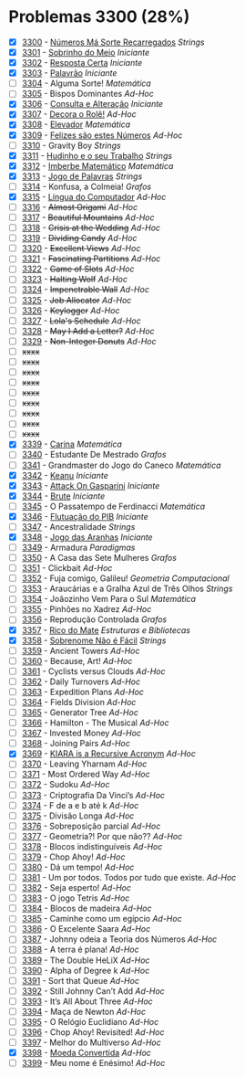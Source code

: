 # Problemas 3300 (28%)

- [x]  [3300](https://www.beecrowd.com.br/repository/UOJ_3300.html) - [Números Má Sorte Recarregados](https://github.com/potigol/beecrowd/blob/master/src/3300/3300.poti) *Strings*
- [x]  [3301](https://www.beecrowd.com.br/repository/UOJ_3301.html) - [Sobrinho do Meio](https://github.com/potigol/beecrowd/blob/master/src/3300/3301.poti) *Iniciante*
- [x]  [3302](https://www.beecrowd.com.br/repository/UOJ_3302.html) - [Resposta Certa](https://github.com/potigol/beecrowd/blob/master/src/3300/3302.poti) *Iniciante*
- [x]  [3303](https://www.beecrowd.com.br/repository/UOJ_3303.html) - [Palavrão](https://github.com/potigol/beecrowd/blob/master/src/3300/3303.poti) *Iniciante*
- [ ]  [3304](https://www.beecrowd.com.br/repository/UOJ_3304.html) - Alguma Sorte! *Matemática*
- [ ]  [3305](https://www.beecrowd.com.br/repository/UOJ_3305.html) - Bispos Dominantes *Ad-Hoc*
- [x]  [3306](https://www.beecrowd.com.br/repository/UOJ_3306.html) - [Consulta e Alteração](https://github.com/potigol/beecrowd/blob/master/src/3300/3306.poti) *Iniciante*
- [x]  [3307](https://www.beecrowd.com.br/repository/UOJ_3307.html) - [Decora o Rolê!](https://github.com/potigol/beecrowd/blob/master/src/3300/3307.poti) *Ad-Hoc*
- [x]  [3308](https://www.beecrowd.com.br/repository/UOJ_3308.html) - [Elevador](https://github.com/potigol/beecrowd/blob/master/src/3300/3308.poti) *Matemática*
- [x]  [3309](https://www.beecrowd.com.br/repository/UOJ_3309.html) - [Felizes são estes Números](https://github.com/potigol/beecrowd/blob/master/src/3300/3309.poti) *Ad-Hoc*
- [ ]  [3310](https://www.beecrowd.com.br/repository/UOJ_3310.html) - Gravity Boy *Strings*
- [x]  [3311](https://www.beecrowd.com.br/repository/UOJ_3311.html) - [Hudinho e o seu Trabalho](https://github.com/potigol/beecrowd/blob/master/src/3300/3311.poti) *Strings*
- [x]  [3312](https://www.beecrowd.com.br/repository/UOJ_3312.html) - [Imberbe Matemático](https://github.com/potigol/beecrowd/blob/master/src/3300/3312.poti) *Matemática*
- [x]  [3313](https://www.beecrowd.com.br/repository/UOJ_3313.html) - [Jogo de Palavras](https://github.com/potigol/beecrowd/blob/master/src/3300/3313.poti) *Strings*
- [ ]  [3314](https://www.beecrowd.com.br/repository/UOJ_3314.html) - Konfusa, a Colmeia! *Grafos*
- [x]  [3315](https://www.beecrowd.com.br/repository/UOJ_3315.html) - [Língua do Computador](https://github.com/potigol/beecrowd/blob/master/src/3300/3315.poti) *Ad-Hoc*
- [ ]  [3316](https://www.beecrowd.com.br/repository/UOJ_3316.html) - ~~Almost Origami~~ *Ad-Hoc*
- [ ]  [3317](https://www.beecrowd.com.br/repository/UOJ_3317.html) - ~~Beautiful Mountains~~ *Ad-Hoc*
- [ ]  [3318](https://www.beecrowd.com.br/repository/UOJ_3318.html) - ~~Crisis at the Wedding~~ *Ad-Hoc*
- [ ]  [3319](https://www.beecrowd.com.br/repository/UOJ_3319.html) - ~~Dividing Candy~~ *Ad-Hoc*
- [ ]  [3320](https://www.beecrowd.com.br/repository/UOJ_3320.html) - ~~Excellent Views~~ *Ad-Hoc*
- [ ]  [3321](https://www.beecrowd.com.br/repository/UOJ_3321.html) - ~~Fascinating Partitions~~ *Ad-Hoc*
- [ ]  [3322](https://www.beecrowd.com.br/repository/UOJ_3322.html) - ~~Game of Slots~~ *Ad-Hoc*
- [ ]  [3323](https://www.beecrowd.com.br/repository/UOJ_3323.html) - ~~Halting Wolf~~ *Ad-Hoc*
- [ ]  [3324](https://www.beecrowd.com.br/repository/UOJ_3324.html) - ~~Impenetrable Wall~~ *Ad-Hoc*
- [ ]  [3325](https://www.beecrowd.com.br/repository/UOJ_3325.html) - ~~Job Allocator~~ *Ad-Hoc*
- [ ]  [3326](https://www.beecrowd.com.br/repository/UOJ_3326.html) - ~~Keylogger~~ *Ad-Hoc*
- [ ]  [3327](https://www.beecrowd.com.br/repository/UOJ_3327.html) - ~~Lola's Schedule~~ *Ad-Hoc*
- [ ]  [3328](https://www.beecrowd.com.br/repository/UOJ_3328.html) - ~~May I Add a Letter?~~ *Ad-Hoc*
- [ ]  [3329](https://www.beecrowd.com.br/repository/UOJ_3329.html) - ~~Non-Integer Donuts~~ *Ad-Hoc*
- [ ] ~~xxxx~~
- [ ] ~~xxxx~~
- [ ] ~~xxxx~~
- [ ] ~~xxxx~~
- [ ] ~~xxxx~~
- [ ] ~~xxxx~~
- [ ] ~~xxxx~~
- [ ] ~~xxxx~~
- [ ] ~~xxxx~~
- [x]  [3339](https://www.beecrowd.com.br/repository/UOJ_3339.html) - [Carina](https://github.com/potigol/beecrowd/blob/master/src/3300/3339.poti) *Matemática*
- [ ]  [3340](https://www.beecrowd.com.br/repository/UOJ_3340.html) - Estudante De Mestrado *Grafos*
- [ ]  [3341](https://www.beecrowd.com.br/repository/UOJ_3341.html) - Grandmaster do Jogo do Caneco *Matemática*
- [x]  [3342](https://www.beecrowd.com.br/repository/UOJ_3342.html) - [Keanu](https://github.com/potigol/beecrowd/blob/master/src/3300/3342.poti) *Iniciante*
- [x]  [3343](https://www.beecrowd.com.br/repository/UOJ_3343.html) - [Attack On Gasparini](https://github.com/potigol/beecrowd/blob/master/src/3300/3343.poti) *Iniciante*
- [x]  [3344](https://www.beecrowd.com.br/repository/UOJ_3344.html) - [Brute](https://github.com/potigol/beecrowd/blob/master/src/3300/3344.poti) *Iniciante*
- [ ]  [3345](https://www.beecrowd.com.br/repository/UOJ_3345.html) - O Passatempo de Ferdinacci *Matemática*
- [x]  [3346](https://www.beecrowd.com.br/repository/UOJ_3346.html) - [Flutuação do PIB](https://github.com/potigol/beecrowd/blob/master/src/3300/3346.poti) *Iniciante*
- [ ]  [3347](https://www.beecrowd.com.br/repository/UOJ_3347.html) - Ancestralidade *Strings*
- [x]  [3348](https://www.beecrowd.com.br/repository/UOJ_3348.html) - [Jogo das Aranhas](https://github.com/potigol/beecrowd/blob/master/src/3300/3348.poti) *Iniciante*
- [ ]  [3349](https://www.beecrowd.com.br/repository/UOJ_3349.html) - Armadura *Paradigmas*
- [ ]  [3350](https://www.beecrowd.com.br/repository/UOJ_3350.html) - A Casa das Sete Mulheres *Grafos*
- [ ]  [3351](https://www.beecrowd.com.br/repository/UOJ_3351.html) - Clickbait *Ad-Hoc*
- [ ]  [3352](https://www.beecrowd.com.br/repository/UOJ_3352.html) - Fuja comigo, Galileu! *Geometria Computacional*
- [ ]  [3353](https://www.beecrowd.com.br/repository/UOJ_3353.html) - Araucárias e a Gralha Azul de Três Olhos *Strings*
- [ ]  [3354](https://www.beecrowd.com.br/repository/UOJ_3354.html) - Joãozinho Vem Para o Sul *Matemática*
- [ ]  [3355](https://www.beecrowd.com.br/repository/UOJ_3355.html) - Pinhões no Xadrez *Ad-Hoc*
- [ ]  [3356](https://www.beecrowd.com.br/repository/UOJ_3356.html) - Reprodução Controlada *Grafos*
- [x]  [3357](https://www.beecrowd.com.br/repository/UOJ_3357.html) - [Rico do Mate](https://github.com/potigol/beecrowd/blob/master/src/3300/3357.poti) *Estruturas e Bibliotecas*
- [x]  [3358](https://www.beecrowd.com.br/repository/UOJ_3358.html) - [Sobrenome Não é Fácil](https://github.com/potigol/beecrowd/blob/master/src/3300/3358.poti) *Strings*
- [ ]  [3359](https://www.beecrowd.com.br/repository/UOJ_3359.html) - Ancient Towers *Ad-Hoc*
- [ ]  [3360](https://www.beecrowd.com.br/repository/UOJ_3360.html) - Because, Art! *Ad-Hoc*
- [ ]  [3361](https://www.beecrowd.com.br/repository/UOJ_3361.html) - Cyclists versus Clouds *Ad-Hoc*
- [ ]  [3362](https://www.beecrowd.com.br/repository/UOJ_3362.html) - Daily Turnovers *Ad-Hoc*
- [ ]  [3363](https://www.beecrowd.com.br/repository/UOJ_3363.html) - Expedition Plans *Ad-Hoc*
- [ ]  [3364](https://www.beecrowd.com.br/repository/UOJ_3364.html) - Fields Division *Ad-Hoc*
- [ ]  [3365](https://www.beecrowd.com.br/repository/UOJ_3365.html) - Generator Tree *Ad-Hoc*
- [ ]  [3366](https://www.beecrowd.com.br/repository/UOJ_3366.html) - Hamilton - The Musical *Ad-Hoc*
- [ ]  [3367](https://www.beecrowd.com.br/repository/UOJ_3367.html) - Invested Money *Ad-Hoc*
- [ ]  [3368](https://www.beecrowd.com.br/repository/UOJ_3368.html) - Joining Pairs *Ad-Hoc*
- [x]  [3369](https://www.beecrowd.com.br/repository/UOJ_3369.html) - [KIARA is a Recursive Acronym](https://github.com/potigol/beecrowd/blob/master/src/3300/3369.poti) *Ad-Hoc*
- [ ]  [3370](https://www.beecrowd.com.br/repository/UOJ_3370.html) - Leaving Yharnam *Ad-Hoc*
- [ ]  [3371](https://www.beecrowd.com.br/repository/UOJ_3371.html) - Most Ordered Way *Ad-Hoc*
- [ ]  [3372](https://www.beecrowd.com.br/repository/UOJ_3372.html) - Sudoku *Ad-Hoc*
- [ ]  [3373](https://www.beecrowd.com.br/repository/UOJ_3373.html) - Criptografia Da Vinci’s *Ad-Hoc*
- [ ]  [3374](https://www.beecrowd.com.br/repository/UOJ_3374.html) - F de a e b até k *Ad-Hoc*
- [ ]  [3375](https://www.beecrowd.com.br/repository/UOJ_3375.html) - Divisão Longa *Ad-Hoc*
- [ ]  [3376](https://www.beecrowd.com.br/repository/UOJ_3376.html) - Sobreposição parcial *Ad-Hoc*
- [ ]  [3377](https://www.beecrowd.com.br/repository/UOJ_3377.html) - Geometria?! Por que não?? *Ad-Hoc*
- [ ]  [3378](https://www.beecrowd.com.br/repository/UOJ_3378.html) - Blocos indistinguíveis *Ad-Hoc*
- [ ]  [3379](https://www.beecrowd.com.br/repository/UOJ_3379.html) - Chop Ahoy! *Ad-Hoc*
- [ ]  [3380](https://www.beecrowd.com.br/repository/UOJ_3380.html) - Dá um tempo! *Ad-Hoc*
- [ ]  [3381](https://www.beecrowd.com.br/repository/UOJ_3381.html) - Um por todos. Todos por tudo que existe. *Ad-Hoc*
- [ ]  [3382](https://www.beecrowd.com.br/repository/UOJ_3382.html) - Seja esperto! *Ad-Hoc*
- [ ]  [3383](https://www.beecrowd.com.br/repository/UOJ_3383.html) - O jogo Tetris *Ad-Hoc*
- [ ]  [3384](https://www.beecrowd.com.br/repository/UOJ_3384.html) - Blocos de madeira *Ad-Hoc*
- [ ]  [3385](https://www.beecrowd.com.br/repository/UOJ_3385.html) - Caminhe como um egípcio *Ad-Hoc*
- [ ]  [3386](https://www.beecrowd.com.br/repository/UOJ_3386.html) - O Excelente Saara *Ad-Hoc*
- [ ]  [3387](https://www.beecrowd.com.br/repository/UOJ_3387.html) - Johnny odeia a Teoria dos Números *Ad-Hoc*
- [ ]  [3388](https://www.beecrowd.com.br/repository/UOJ_3388.html) - A terra é plana! *Ad-Hoc*
- [ ]  [3389](https://www.beecrowd.com.br/repository/UOJ_3389.html) - The Double HeLiX *Ad-Hoc*
- [ ]  [3390](https://www.beecrowd.com.br/repository/UOJ_3390.html) - Alpha of Degree k *Ad-Hoc*
- [ ]  [3391](https://www.beecrowd.com.br/repository/UOJ_3391.html) - Sort that Queue *Ad-Hoc*
- [ ]  [3392](https://www.beecrowd.com.br/repository/UOJ_3392.html) - Still Johnny Can’t Add *Ad-Hoc*
- [ ]  [3393](https://www.beecrowd.com.br/repository/UOJ_3393.html) - It’s All About Three *Ad-Hoc*
- [ ]  [3394](https://www.beecrowd.com.br/repository/UOJ_3394.html) - Maça de Newton *Ad-Hoc*
- [ ]  [3395](https://www.beecrowd.com.br/repository/UOJ_3395.html) - O Relógio Euclidiano *Ad-Hoc*
- [ ]  [3396](https://www.beecrowd.com.br/repository/UOJ_3396.html) - Chop Ahoy! Revisited! *Ad-Hoc*
- [ ]  [3397](https://www.beecrowd.com.br/repository/UOJ_3397.html) - Melhor do Multiverso *Ad-Hoc*
- [x]  [3398](https://www.beecrowd.com.br/repository/UOJ_3398.html) - [Moeda Convertida](https://github.com/potigol/beecrowd/blob/master/src/3300/3398.poti) *Ad-Hoc*
- [ ]  [3399](https://www.beecrowd.com.br/repository/UOJ_3399.html) - Meu nome é Enésimo! *Ad-Hoc*